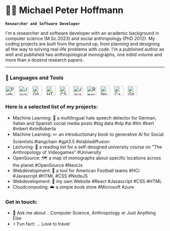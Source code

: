 # 🏄‍♂️ Michael Peter Hoffmann

**`Researcher and Software Developer`**

I'm a researcher and software developer with an academic background in computer science (M.Sc.2023) and social anthropology (PhD 2012). My coding projects are built from the ground up, from planning and designing all the way to solving real-life
problems with code. I'm a published author as well and published two anthropological monographs, one editd volume and more than a dozend research papers. 

---

### 🧰 Languages and Tools
<img align="left" alt="Python" width="30px" style="padding-right:10px;" src="https://cdn.jsdelivr.net/gh/devicons/devicon/icons/python/python-plain.svg" />
<img align="left" alt="Java" width="30px" style="padding-right:10px;" src="https://cdn.jsdelivr.net/gh/devicons/devicon/icons/java/java-original.svg"/>
<img align="left" alt="Git" width="30px" style="padding-right:10px;" src="https://cdn.jsdelivr.net/gh/devicons/devicon/icons/git/git-original.svg" />
<img align="left" alt="HTML" width="30px" style="padding-right:10px;" src="https://cdn.jsdelivr.net/gh/devicons/devicon/icons/html5/html5-plain.svg" />
<img align="left" alt="CSS" width="30px" style="padding-right:10px;" src="https://cdn.jsdelivr.net/gh/devicons/devicon/icons/css3/css3-plain.svg" />
<img align="left" alt="JavaScript" width="30px" style="padding-right:10px;" src="https://cdn.jsdelivr.net/gh/devicons/devicon/icons/javascript/javascript-plain.svg" />
<img align="left" alt="React" width="30px" style="padding-right:10px;" src="https://cdn.jsdelivr.net/gh/devicons/devicon/icons/react/react-original.svg" />
<img align="left" alt="NodeJS" width="30px" style="padding-right:10px;" src="https://cdn.jsdelivr.net/gh/devicons/devicon/icons/nodejs/nodejs-original.svg" />
<img align="left" alt="C++" width="30px" style="padding-right:10px;" src="https://cdn.jsdelivr.net/gh/devicons/devicon/icons/cplusplus/cplusplus-line.svg" />
<img align="left" alt="GitHub" width="30px" style="padding-right:10px;" src="https://cdn.jsdelivr.net/gh/devicons/devicon/icons/github/github-original.svg" />
<br />

#


### Here is a selected list of my projects:

- Machine Learning: 🔭 a multilingual hate speech detector for German, Italian and Spanish social media posts #big data #nlp #ai #llm #bert #mbert #xlmRoberta
- Machine Learning: :pencil2: an introductionary book to generative AI for Social Scientists #langchain #gpt3.5 #stablediffusion
- Lecturing: :scroll: a reading list for a self-designed university course on "The Anthropology of Videogames" #University
- OpenSource: 🗺️ a map of monographs about specific locations across the planet.#OpenSource #NextJs
- Webdevelopment: 🏈 a tool for American Football teams #HCI #Javascript #HTML #CSS #NodeJS
- Webdevelopment: 🏡 my own Website #React #Javascript #CSS #HTML
- Cloudcomputing: ☁️ a simple book store #Microsoft Azure


### Get in touch:  
- 💬 Ask me about ...Computer Science, Anthropology or Just Anything Else
- ⚡ Fun fact: ... Love to travel 
